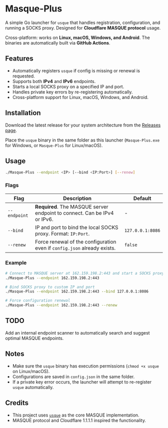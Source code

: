 # Masque-Plus

A simple Go launcher for `usque` that handles registration, configuration, and running a SOCKS proxy.
Designed for **Cloudflare MASQUE protocol** usage.

Cross-platform: works on **Linux, macOS, Windows, and Android**. The binaries are automatically built via **GitHub Actions**.

## Features

- Automatically registers `usque` if config is missing or renewal is requested.
- Supports both **IPv4** and **IPv6** endpoints.
- Starts a local SOCKS proxy on a specified IP and port.
- Handles private key errors by re-registering automatically.
- Cross-platform support for Linux, macOS, Windows, and Android.

## Installation

Download the latest release for your system architecture from the [Releases page](https://github.com/ircfspace/masque-plus/releases/latest).

Place the `usque` binary in the same folder as this launcher (`Masque-Plus.exe` for Windows, or `Masque-Plus` for Linux/macOS).

## Usage

```bash
./Masque-Plus --endpoint <IP> [--bind <IP:Port>] [--renew]
```

### Flags

| Flag         | Description                                                               | Default          |
| ------------ | ------------------------------------------------------------------------- | ---------------- |
| `--endpoint` | **Required**. The MASQUE server endpoint to connect. Can be IPv4 or IPv6. | -                |
| `--bind`     | IP and port to bind the local SOCKS proxy. Format: `IP:Port`.             | `127.0.0.1:8086` |
| `--renew`    | Force renewal of the configuration even if `config.json` already exists.  | `false`          |

### Example

```bash
# Connect to MASQUE server at 162.159.198.2:443 and start a SOCKS proxy on default 127.0.0.1:8086
./Masque-Plus --endpoint 162.159.198.2:443

# Bind SOCKS proxy to custom IP and port
./Masque-Plus --endpoint 162.159.198.2:443 --bind 127.0.0.1:8086

# Force configuration renewal
./Masque-Plus --endpoint 162.159.198.2:443 --renew
```

## TODO

Add an internal endpoint scanner to automatically search and suggest optimal MASQUE endpoints.

## Notes

- Make sure the `usque` binary has execution permissions (`chmod +x usque` on Linux/macOS).
- Configurations are saved in `config.json` in the same folder.
- If a private key error occurs, the launcher will attempt to re-register `usque` automatically.

## Credits

- This project uses [`usque`](https://github.com/Diniboy1123/usque) as the core MASQUE implementation.
- MASQUE protocol and Cloudflare 1.1.1.1 inspired the functionality.
